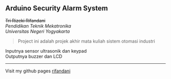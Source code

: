 ## Arduino Security Alarm System<br>
~~Tri Rizeki Rifandani~~<br>
*Pendidikan Teknik Mekatronika*<br>
*Universitas Negeri Yogyakarta*<br>

> Project ini adalah projek akhir mata kuliah sistem otomasi industri

Inputnya sensor ultrasonik dan keypad<br>
Outputnya buzzer dan LCD

---

Visit my github pages [rifandani](https://rifandani.github.io/)

